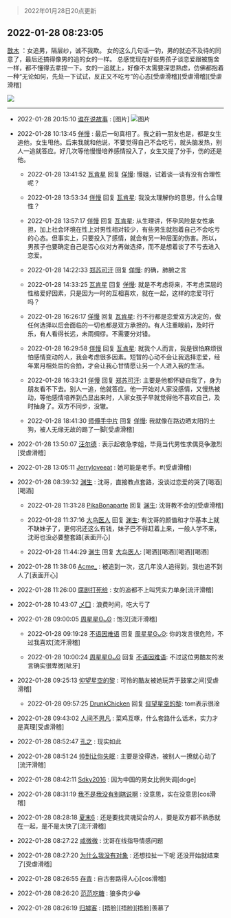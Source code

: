 > 2022年01月28日20点更新
<link rel="stylesheet" href="https://cdn.jsdelivr.net/gh/taotie6/sampleJSON@main/css/photo_show.css">
<meta name="referrer" content="no-referrer" />


 ## 2022-01-28 08:23:05 

 [㪚木](https://www.coolapk.com/feed/33149348?shareKey=NTI0MTkwYWMwZDAxNjFmMzRhMjc~) ：女追男，隔层纱，诚不我欺。
女的这么几句话一钓，男的就迫不及待的同意了，最后还搞得像男的追的女的一样。
总感觉现在好些男孩子谈恋爱跟被施舍一样，都不懂得去拿捏一下。女的一追就上，好像不太需要深思熟虑，仿佛都抱着一种“无论如何，先处一下试试<!--break-->，反正又不吃亏”的心态[受虐滑稽][受虐滑稽][受虐滑稽] 

<div class="album">
<img class="img-item" src="https://image.coolapk.com/feed/2019/0515/09/1081091_3748_1897@180x122.gif" />
</div>

 ------- 

- 2022-01-28 20:15:10 [谁在说故事](uid=666403) : [图片] ![图片](https://image.coolapk.com/feed/2022/0128/20/666403_be5b158b_2107_7276_914@1280x720.gif)

- 2022-01-28 10:13:45 [佯慢](uid=888105) : 最后一句真相了。我之前一朋友也是，都是女生追他，女生甩他。后来我就和他说，不要觉得自己不会吃亏，就头脑发热，别人一追就答应。好几次等他慢慢培养感情投入了，女生又提了分手，伤的还是他。 

    - 2022-01-28 13:41:52 [瓦肯星](uid=1953335) 回复 [佯慢](uid=888105): 慢姐，试着谈一谈有没有合理性呢？ 

    - 2022-01-28 13:53:34 [佯慢](uid=888105) 回复 [瓦肯星](uid=1953335): 我没太理解你的意思，什么合理性？ 

    - 2022-01-28 13:57:17 [佯慢](uid=888105) 回复 [瓦肯星](uid=1953335): 从生理讲，怀孕风险是女性承担，加上社会环境在性上对男性相对较少，有些男生就抱着自己不会吃亏的心态。但事实上，只要投入了感情，就会有另一种层面的伤害。所以，男孩子也要确定自己是否心仪对方再做选择，而不是想着谈了不亏去进入恋爱。 

    - 2022-01-28 14:22:33 [郑苏可汗](uid=678781) 回复 [佯慢](uid=888105): 的确，肺腑之言 

    - 2022-01-28 14:33:25 [瓦肯星](uid=1953335) 回复 [佯慢](uid=888105): 就是不考虑将来，不考虑深层的性格爱好因素，只是因为一时的互相喜欢，就在一起，这样的恋爱可行吗？ 

    - 2022-01-28 16:26:17 [佯慢](uid=888105) 回复 [瓦肯星](uid=1953335): 行不行都是恋爱双方决定的，做任何选择以后会面临的一切也都是双方承担的。有人注重眼前，及时行乐，有人看得长远，未雨绸缪。不需要分对错。 

    - 2022-01-28 16:29:58 [佯慢](uid=888105) 回复 [瓦肯星](uid=1953335): 就我个人而言，我是很怕麻烦很怕感情变动的人，我会考虑很多因素。短暂的心动不会让我选择恋爱，经年累月相处后的合拍，才会让我心甘情愿让另一个人进入我的生活。 

    - 2022-01-28 16:33:21 [佯慢](uid=888105) 回复 [郑苏可汗](uid=678781): 主要是他都怀疑自我了，身为朋友看不下去。别人一追，他就答应。他一开始对人家没感情，又慢热被动，等他感情培养到凸显出来时，人家女孩子早就觉得他不喜欢自己，及时抽身了。双方不同步，没辙。 

    - 2022-01-28 18:41:30 [师傅手中片](uid=1467971) 回复 [佯慢](uid=888105): 我就像在路边晒太阳的土狗，被人无缘无故的踢了一脚[受虐滑稽] 

- 2022-01-28 13:50:07 [汪尔德](uid=1595236) : 表示起夜急李姐，毕竟当代男性求偶竞争激烈[受虐滑稽] 

- 2022-01-28 13:05:11 [Jerryloveeat](uid=3750411) : 她可能是老手。#(受虐滑稽) 

- 2022-01-28 08:39:32 [渊生](uid=1391253) : 沈哥，直接教点套路，没谈过恋爱的哭了[喝酒][喝酒] 

    - 2022-01-28 11:31:28 [PikaBonaparte](uid=1823196) 回复 [渊生](uid=1391253): 沈哥教不会的[受虐滑稽] 

    - 2022-01-28 11:37:16 [大鸟医人](uid=1511304) 回复 [渊生](uid=1391253): 有沈哥的颜值和才华基本上就不缺妹子了，更何况还这么有钱，妹子巴不得赶着上来，一般人学不来，沈哥也没必要整套路[表面开心] 

    - 2022-01-28 11:44:29 [渊生](uid=1391253) 回复 [大鸟医人](uid=1511304): [喝酒][喝酒][喝酒][喝酒] 

- 2022-01-28 11:38:06 [Acme_](uid=783224) : 被追到一次，这几年没人追得到，我也追不到人了[表面开心] 

- 2022-01-28 11:26:00 [腐剧打死给](uid=1391153) : 女的追都不上叫凭实力单身[流汗滑稽] 

- 2022-01-28 10:43:07 [乄囗](uid=759206) : 浪费时间，吃大亏了 

- 2022-01-28 09:00:05 [周星星ʘᴗʘ](uid=1078199) : 饱汉[流汗滑稽] 

    - 2022-01-28 09:19:28 [不语因难语](uid=3473818) 回复 [周星星ʘᴗʘ](uid=1078199): 你的发言很危险，不过我喜欢[流汗滑稽] 

    - 2022-01-28 10:00:24 [周星星ʘᴗʘ](uid=1078199) 回复 [不语因难语](uid=3473818): 不过这位男酷友的发言确实很卑微[呲牙] 

- 2022-01-28 09:25:13 [仰望星空的黎](uid=1961388) : 可怜的酷友被她玩弄于鼓掌之间[受虐滑稽] 

    - 2022-01-28 09:57:25 [DrunkChicken](uid=1512379) 回复 [仰望星空的黎](uid=1961388): tom表示很淦 

- 2022-01-28 09:43:02 [人间不思凡](uid=2080265) : 菜鸡互啄，什么套路什么话术，实力才是真理[受虐滑稽] 

- 2022-01-28 08:52:47 [孔之](uid=2621308) : 现实如此 

- 2022-01-28 08:51:24 [帅到让你失眠](uid=458826) : 主要是没得选，被别人一撩就心动了[流汗滑稽] 

- 2022-01-28 08:42:11 [Sdky2016](uid=741165) : 因为中国的男女比例失调[doge] 

- 2022-01-28 08:31:19 [我不是我没有别瞎说啊](uid=2231912) : 没意思，实在没意思[cos滑稽] 

- 2022-01-28 08:28:18 [夏末6](uid=3315643) : 还是要找灵魂契合的人，要是双方都不熟悉就在一起，是不是太快了[流汗滑稽] 

- 2022-01-28 08:27:22 [咸微微](uid=1248718) : 沈哥在线指导情感问题 

- 2022-01-28 08:27:20 [为什么我没有对象](uid=2236988) : 还想拉扯一下呢 还没开始就结束了[受虐滑稽] 

- 2022-01-28 08:26:55 [存青](uid=1006954) : 自古套路得人心[cos滑稽] 

- 2022-01-28 08:26:20 [范范吃糖](uid=1891949) : 狼多肉少😂 

- 2022-01-28 08:26:19 [归墟客](uid=3287587) : [捂脸][捂脸][捂脸]羡慕了 

